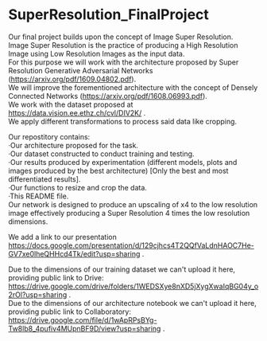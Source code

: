 # SuperResolution_FinalProject

Our final project builds upon the concept of Image Super Resolution.  
Image Super Resolution is the practice of producing a High Resolution Image using Low Resolution Images as the input data.  
For this purpose we will work with the architecture proposed by Super Resolution Generative Adversarial Networks (https://arxiv.org/pdf/1609.04802.pdf).  
We will improve the forementioned architecture with the concept of Densely Connected Networks (https://arxiv.org/pdf/1608.06993.pdf).   
We work with the dataset proposed at https://data.vision.ee.ethz.ch/cvl/DIV2K/ .   
We apply different transformations to process said data like cropping.  

Our repostitory contains:  
  ·Our architecture proposed for the task.  
  ·Our dataset constructed to conduct training and testing.  
  ·Our results produced by experimentation (different models, plots and images produced by the best architecture) [Only the best and most differentiated results].  
  ·Our functions to resize and crop the data.  
  ·This README file.  
Our network is designed to produce an upscaling of x4 to the low resolution image effectively producing a Super Resolution 4 times the low resolution dimensions.  

We add a link to our presentation https://docs.google.com/presentation/d/129cjhcs4T2QQfVaLdnHAOC7He-GV7xe0lheQHHcd4Tk/edit?usp=sharing .  

Due to the dimensions of our training dataset we can't upload it here, providing public link to Drive: 
 https://drive.google.com/drive/folders/1WEDSXye8nXD5jXygXwaIqBG04y_o2rOl?usp=sharing .  
Due to the dimensions of our architecture notebook we can't upload it here, providing public link to Collaboratory:  
https://drive.google.com/file/d/1wApRPsBYg-Tw8lb8_4pufiv4MUpnBF9D/view?usp=sharing .
